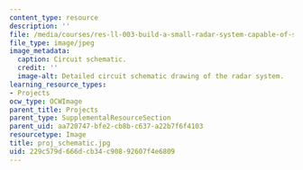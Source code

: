 ```yaml
---
content_type: resource
description: ''
file: /media/courses/res-ll-003-build-a-small-radar-system-capable-of-sensing-range-doppler-and-synthetic-aperture-radar-imaging-january-iap-2011/229c579d666dcb34c90892607f4e6809_proj_schematic.jpg
file_type: image/jpeg
image_metadata:
  caption: Circuit schematic.
  credit: ''
  image-alt: Detailed circuit schematic drawing of the radar system.
learning_resource_types:
- Projects
ocw_type: OCWImage
parent_title: Projects
parent_type: SupplementalResourceSection
parent_uid: aa720747-bfe2-cb8b-c637-a22b7f6f4103
resourcetype: Image
title: proj_schematic.jpg
uid: 229c579d-666d-cb34-c908-92607f4e6809
---
```

